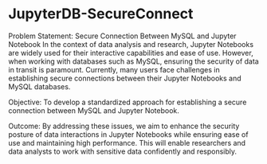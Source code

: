 # JupyterDB-SecureConnect

Problem Statement: Secure Connection Between MySQL and Jupyter Notebook
In the context of data analysis and research, Jupyter Notebooks are widely used for their interactive capabilities and ease of use. However, when working with databases such as MySQL, ensuring the security of data in transit is paramount. Currently, many users face challenges in establishing secure connections between their Jupyter Notebooks and MySQL databases.

Objective:
To develop a standardized approach for establishing a secure connection between MySQL and Jupyter Notebook.

Outcome:
By addressing these issues, we aim to enhance the security posture of data interactions in Jupyter Notebooks while ensuring ease of use and maintaining high performance. This will enable researchers and data analysts to work with sensitive data confidently and responsibly.
